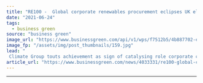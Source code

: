 ```yaml
---
title: "RE100 -  Global corporate renewables procurement eclipses UK electricity use"
date: "2021-06-24"
tags: 
  - business green
source: "business green"
image_url: "https://www.businessgreen.com/api/v1/wps/f7512b5/4b887702-e9e5-4e9a-a557-38ef603cb5a7/6/BT-solar-185x114.jpg"
image_fp: "/assets/img/post_thumbnails/159.jpg"
lead: "
 Climate Group touts achievement as sign of catalysing role corporate clean energy procurement is having on clean energy markets and policy frameworks ..."
article_url: "https://www.businessgreen.com/news/4033331/re100-global-corporate-renewables-procurement-eclipses-uk-electricity"
---
```


---
